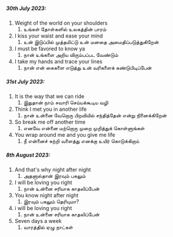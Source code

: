 ##### 30th July 2023:
1. Weight of the world on your shoulders
	1. உங்கள் தோள்களில் உலகத்தின் பாரம்
2. I kiss your waist and ease your mind
	1. உன் இடுப்பில் முத்தமிட்டு உன் மனதை அமைதிப்படுத்துகிறேன்
3. I must be favored to know ya
	1. நான் உங்களை அறிய விரும்பப்பட வேண்டும்
4. I take my hands and trace your lines
	1. நான் என் கைகளை எடுத்து உன் வரிகளைக் கண்டுபிடிப்பேன்

##### 31st July 2023:
1. It is the way that we can ride
	1. இதுதான் நாம் சவாரி செய்யக்கூடிய வழி
2. Think I met you in another life
	1. நான் உன்னை வேறொரு பிறவியில் சந்தித்தேன் என்று நினைக்கிறேன்
3. So break me off another time
	1. எனவே என்னை மற்றொரு முறை முறித்துக் கொள்ளுங்கள்
4. You wrap around me and you give me life
	1. நீ என்னைச் சுற்றி வளைத்து எனக்கு உயிர் கொடுக்கிறாய்

##### 8th August 2023:
1. And that's why night after night
	1. அதனால்தான் இரவும் பகலும்
2. I will be loving you right
	1. நான் உன்னை சரியாக காதலிப்பேன்
3. You know night after night
	1. இரவும் பகலும் தெரியுமா?
4. i will be loving you right
	1. நான் உன்னை சரியாக காதலிப்பேன்
5. Seven days a week
	1. வாரத்தில் ஏழு நாட்கள்
